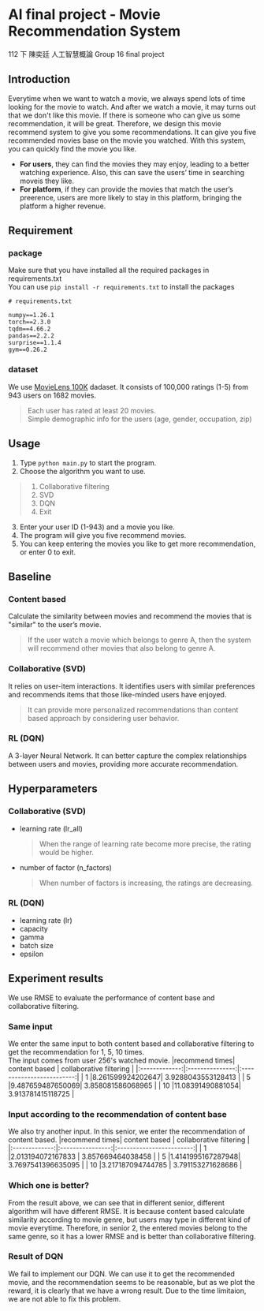 # AI final project - Movie Recommendation System
112 下 陳奕廷 人工智慧概論 Group 16 final project<br>

## Introduction
Everytime when we want to watch a movie, we always spend lots of time looking for the movie to watch. And after we watch a movie, it may turns out that we don't like this movie. If there is someone who can give us some recommendation, it will be great. Therefore, we design this movie recommend system to give you some recommendations. It can give you five recommended movies base on the movie you watched. With this system, you can quickly find the movie you like.

- **For users**, they can find the movies they may enjoy, leading to a better watching experience. Also, this can save the users’ time in searching moveis they like.
- **For platform**, if they can provide the movies that match the user’s preerence, users are more likely to stay in this platform, bringing the platform a higher revenue.

## Requirement
### package
Make sure that you have installed all the required packages in requirements.txt<br>
You can use `pip install -r requirements.txt` to install the packages
```
# requirements.txt

numpy==1.26.1
torch==2.3.0
tqdm==4.66.2
pandas==2.2.2
surprise==1.1.4
gym==0.26.2
```
### dataset
We use [MovieLens 100K](https://grouplens.org/datasets/movielens/100k/) dadaset. It consists of 100,000 ratings (1-5) from 943 users on 1682 movies. 
> Each user has rated at least 20 movies.<br>
> Simple demographic info for the users (age, gender, occupation, zip)<br>

## Usage
1. Type `python main.py` to start the program.
2. Choose the algorithm you want to use. 
>1. Collaborative filtering
>2. SVD
>3. DQN
>4. Exit
3. Enter your user ID (1-943) and a movie you like.
4. The program will give you five recommend movies.
5. You can keep entering the movies you like to get more recommendation, or enter 0 to exit.
## Baseline
### Content based
Calculate the similarity between movies and recommend the movies that is "similar" to the user’s movie.
> If the user watch a movie which belongs to genre A, then the system will recommend other movies that also belong to genre A.

### Collaborative (SVD)
It relies on user-item interactions. It identifies users with similar preferences and recommends items that those like-minded users have enjoyed.
> It can provide more personalized recommendations than content based approach by considering user behavior.

### RL (DQN)
A 3-layer Neural Network. It can better capture the complex relationships between users and movies, providing more accurate recommendation.

## Hyperparameters
### Collaborative (SVD)
- learning rate (lr_all)
    > When the range of learning rate become more precise, the rating would be higher.
- number of factor (n_factors)
    > When number of factors is increasing, the ratings are decreasing. 

### RL (DQN)
- learning rate (lr)
- capacity
- gamma
- batch size
- epsilon

## Experiment results
We use RMSE to evaluate the performance of content base and collaborative filtering.
### Same input
We enter the same input to both content based and collaborative filtering to get the recommendation for 1, 5, 10 times.<br>
The input comes from user 256's watched movie.
|recommend times|  content based  |  collaborative filtering  |
|:-------------:|:---------------:|:-------------------------:|
|       1       |8.261599924202647|    3.9288043553128413     |
|       5       |9.487659487650069|    3.858081586068965      |
|       10      |11.08391490881054|    3.913781415118725      |

### Input according to the recommendation of content base
We also try another input. In this senior, we enter the recommendation of content based.
|recommend times|   content based  |  collaborative filtering |
|:-------------:|:----------------:|:------------------------:|
|       1       |2.013194072167833 |   3.857669464038458      |
|       5       |1.4141995167287948|   3.7697541396635095     |
|       10      |3.217187094744785 |   3.791153271628686      |


### Which one is better?
From the result above, we can see that in different senior, different algorithm will have different RMSE. It is because content based calculate similarity according to movie genre, but users may type in different kind of movie everytime. Therefore, in senior 2, the entered movies belong to the same genre, so it has a lower RMSE and is better than collaborative filtering.

### Result of DQN
We fail to implement our DQN. We can use it to get the recommended movie, and the recommendation seems to be reasonable, but as we plot the reward, it is clearly that we have a wrong result. Due to the time limitaion, we are not able to fix this problem.
